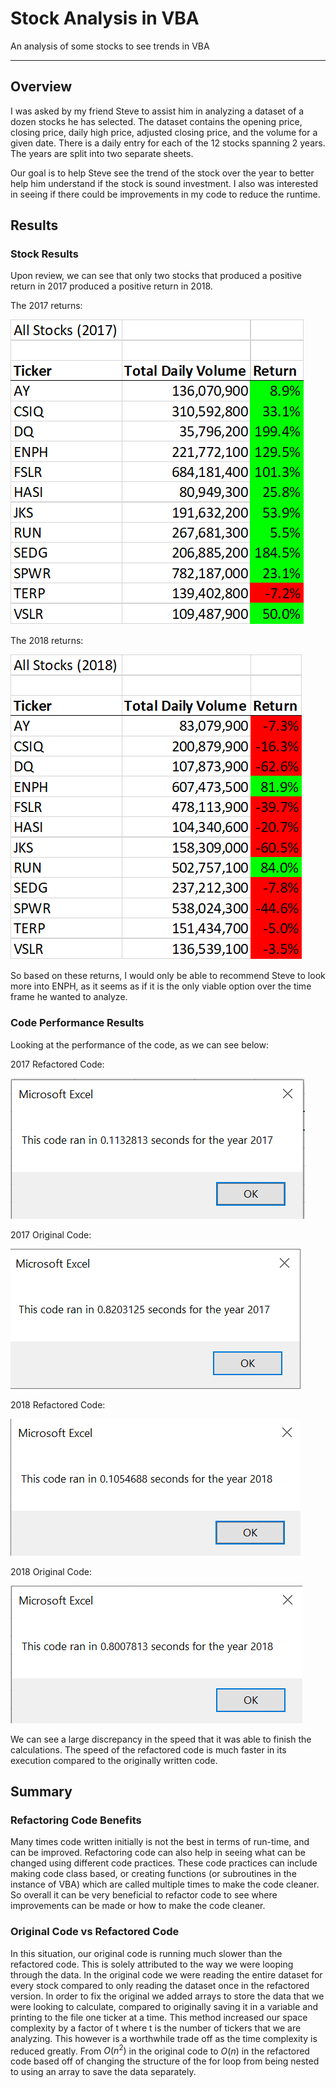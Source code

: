 # Stock Analysis in VBA
An analysis of some stocks to see trends in VBA

---

## Overview
I was asked by my friend Steve to assist him in analyzing a dataset of a dozen stocks he has selected. The dataset contains the opening price, closing price, daily high price, adjusted closing price, and the volume for a given date. There is a daily entry for each of the 12 stocks spanning 2 years. The years are split into two separate sheets.

Our goal is to help Steve see the trend of the stock over the year to better help him understand if the stock is sound investment. I also was interested in seeing if there could be improvements in my code to reduce the runtime.

## Results
### Stock Results
Upon review, we can see that only two stocks that produced a positive return in 2017 produced a positive return in 2018. 

The 2017 returns:

![2017 returns](./resources/2017_Stock_Performance.png)

The 2018 returns:

![2018 returns](./resources/2018_Stock_Performance.png)

So based on these returns, I would only be able to recommend Steve to look more into ENPH, as it seems as if it is the only viable option over the time frame he wanted to analyze. 

### Code Performance Results
Looking at the performance of the code, as we can see below: 

2017 Refactored Code:

![2017 Refactored](./resources/VBA_Challenge_2017.png)

2017 Original Code:

![2017 Original](./resources/VBA_Challenge_2017_original_code.png)

2018 Refactored Code:

![2018 Refactored](./resources/VBA_Challenge_2018.png)

2018 Original Code:

![2018 Original](./resources/VBA_Challenge_2018_original_code.png)

We can see a large discrepancy in the speed that it was able to finish the calculations. The speed of the refactored code is much faster in its execution compared to the originally written code.

## Summary
### Refactoring Code Benefits
Many times code written initially is not the best in terms of run-time, and can be improved. Refactoring code can also help in seeing what can be changed using different code practices. These code practices can include making code class based, or creating functions (or subroutines in the instance of VBA) which are called multiple times to make the code cleaner. So overall it can be very beneficial to refactor code to see where improvements can be made or how to make the code cleaner.

### Original Code vs Refactored Code
In this situation, our original code is running much slower than the refactored code. This is solely attributed to the way we were looping through the data. In the original code we were reading the entire dataset for every stock compared to only reading the dataset once in the refactored version. In order to fix the original we added arrays to store the data that we were looking to calculate, compared to originally saving it in a variable and printing to the file one ticker at a time. This method increased our space complexity by a factor of t where t is the number of tickers that we are analyzing. This however is a worthwhile trade off as the time complexity is reduced greatly. From $O(n^2)$ in the original code to $O(n)$ in the refactored code based off of changing the structure of the for loop from being nested to using an array to save the data separately. 